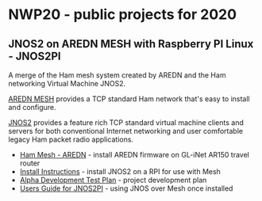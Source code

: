 # NWP20 - public projects for 2020

## JNOS2 on AREDN MESH with Raspberry PI Linux - JNOS2PI

A merge of the Ham mesh system created by AREDN and the Ham networking Virtual Machine JNOS2.

[AREDN MESH](https://www.arednmesh.org) provides a TCP standard Ham network that's easy to install and configure.

[JNOS2](https://www.langelaar.net/projects/jnos2/) provides a feature rich TCP standard virtual machine clients and servers for both conventional Internet networking and user comfortable legacy Ham packet radio applications.

+ [Ham Mesh - AREDN](19520_ham_mesh.md) - install AREDN firmware on GL-iNet AR150 travel router
+ [Install Instructions](19501_jnos_mesh.md) - install JNOS2 on a RPI for use with Mesh
+ [Alpha Development Test Plan](19503_jnos2pi_alpha.md) - project development plan
+ [Users Guide for JNOS2PI](19502_jnos_for_smarties.md) - using JNOS over Mesh once installed

